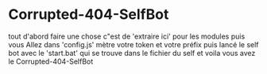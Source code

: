# Corrupted-404-SelfBot
tout d'abord faire une chose c"est de 'extraire ici' pour les modules puis vous Allez dans 'config.js' mètre votre token et votre préfix puis lancé le self bot avec le 'start.bat' qui se trouve dans le fichier du self et voila vous avez le Corrupted-404-SelfBot
